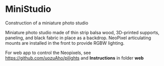 # MiniStudio
Construction of a miniature photo studio

Miniature photo studio made of thin strip balsa wood, 3D-printed supports, paneling, and black fabric in place as a backdrop.  NeoPixel articulating mounts are installed in the front to provide RGBW lighting.

For web app to control the Neopixels, see https://github.com/uozuAho/pilights and **Instructions** in folder **web**

